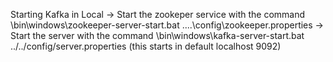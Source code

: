 Starting Kafka in Local
-> Start the zookeper service with the command \bin\windows\zookeeper-server-start.bat ..\..\config\zookeeper.properties
-> Start the server with the command \bin\windows\kafka-server-start.bat ../../config/server.properties (this starts in default localhost 9092)
